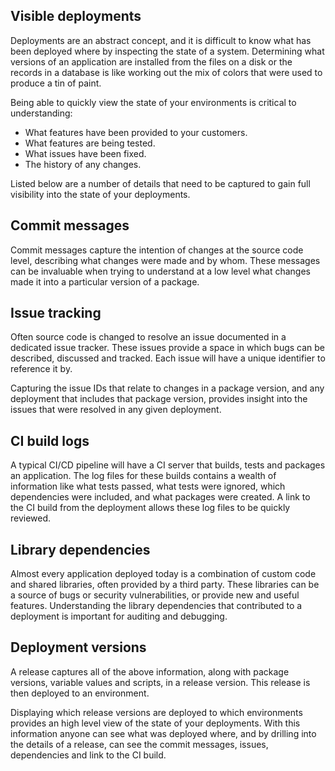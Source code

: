 ## Visible deployments

Deployments are an abstract concept, and it is difficult to know what has been deployed where by inspecting the state of a system. Determining what versions of an application are installed from the files on a disk or the records in a database is like working out the mix of colors that were used to produce a tin of paint.

Being able to quickly view the state of your environments is critical to understanding: 

* What features have been provided to your customers.
* What features are being tested. 
* What issues have been fixed.
* The history of any changes.

Listed below are a number of details that need to be captured to gain full visibility into the state of your deployments.

## Commit messages

Commit messages capture the intention of changes at the source code level, describing what changes were made and by whom. These messages can be invaluable when trying to understand at a low level what changes made it into a particular version of a package.

## Issue tracking

Often source code is changed to resolve an issue documented in a dedicated issue tracker. These issues provide a space in which bugs can be described, discussed and tracked. Each issue will have a unique identifier to reference it by.

Capturing the issue IDs that relate to changes in a package version, and any deployment that includes that package version, provides insight into the issues that were resolved in any given deployment.

## CI build logs

A typical CI/CD pipeline will have a CI server that builds, tests and packages an application. The log files for these builds contains a wealth of information like what tests passed, what tests were ignored, which dependencies were included, and what packages were created. A link to the CI build from the deployment allows these log files to be quickly reviewed.

## Library dependencies

Almost every application deployed today is a combination of custom code and shared libraries, often provided by a third party. These libraries can be a source of bugs or security vulnerabilities, or provide new and useful features. Understanding the library dependencies that contributed to a deployment is important for auditing and debugging.

## Deployment versions

A release captures all of the above information, along with package versions, variable values and scripts, in a release version. This release is then deployed to an environment.

Displaying which release versions are deployed to which environments provides an high level view of the state of your deployments. With this information anyone can see what was deployed where, and by drilling into the details of a release, can see the commit messages, issues, dependencies and link to the CI build.



